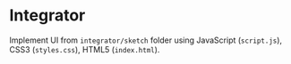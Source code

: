 # Integrator

Implement UI from `integrator/sketch` folder using JavaScript (`script.js`), CSS3 (`styles.css`), HTML5 (`index.html`).
